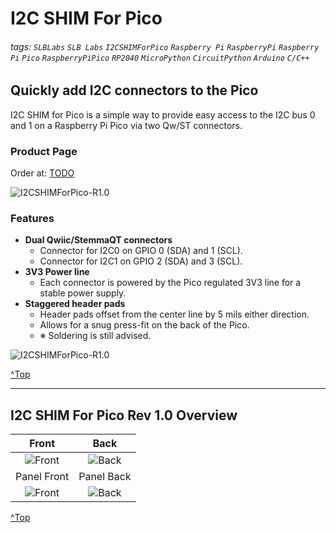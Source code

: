 # I2C SHIM For Pico
###### tags: `SLBLabs` `SLB Labs` `I2CSHIMForPico` `Raspberry Pi` `RaspberryPi` `Raspberry` `Pi` `Pico` `RaspberryPiPico` `RP2040` `MicroPython` `CircuitPython` `Arduino` `C/C++`

## Quickly add I2C connectors to the Pico
I2C SHIM for Pico is a simple way to provide easy access to the I2C bus 0 and 1 on a Raspberry Pi Pico via two Qw/ST connectors.

### Product Page
Order at: [TODO](TODO)

![I2CSHIMForPico-R1.0](https://github.com/user-attachments/assets/9384fbb3-90e5-438e-9473-a41e2f31ac61)

### Features

- **Dual Qwiic/StemmaQT connectors**
  - Connector for I2C0 on GPIO 0 (SDA) and 1 (SCL).
  - Connector for I2C1 on GPIO 2 (SDA) and 3 (SCL).
- **3V3 Power line**
  - Each connector is powered by the Pico regulated 3V3 line for a stable power supply.
- **Staggered header pads**
  - Header pads offset from the center line by 5 mils either direction.
  - Allows for a snug press-fit on the back of the Pico.
  - ※ Soldering is still advised.

![I2CSHIMForPico-R1.0](https://github.com/user-attachments/assets/6e963b1f-ffe9-4161-9b99-f20ee11c30d2)



[^Top](#Top)


---
## I2C SHIM For Pico Rev 1.0 Overview

|Front|Back|
|:-:|:-:|
|![Front](https://github.com/user-attachments/assets/7a491bf6-0eb4-4bf2-8281-851384f83fff)|![Back](https://github.com/user-attachments/assets/b74e372b-e26e-4166-b6a3-4554e4567a91)|
|Panel Front|Panel Back|
|![Front](https://github.com/user-attachments/assets/dd027733-3d79-4327-994f-b122ce0f1690)|![Back](https://github.com/user-attachments/assets/4de58804-5e34-4398-8cc8-7f70123fdf43)|

[^Top](#Top)
